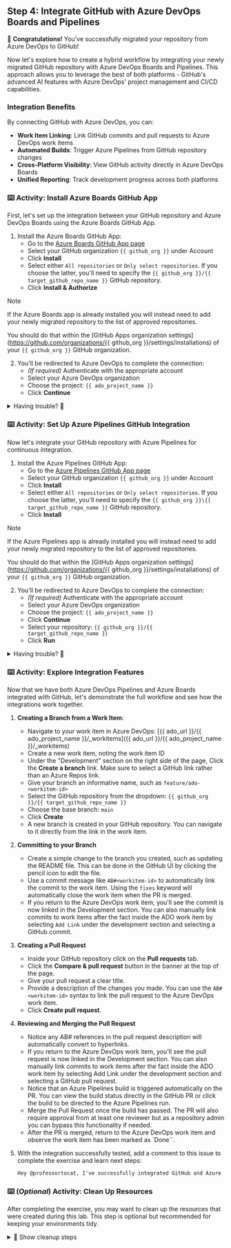 ## Step 4: Integrate GitHub with Azure DevOps Boards and Pipelines

🎉 **Congratulations!** You've successfully migrated your repository from Azure DevOps to GitHub!

Now let's explore how to create a hybrid workflow by integrating your newly migrated GitHub repository with Azure DevOps Boards and Pipelines. This approach allows you to leverage the best of both platforms - GitHub's advanced AI features with Azure DevOps' project management and CI/CD capabilities.

### Integration Benefits

By connecting GitHub with Azure DevOps, you can:

- **Work Item Linking**: Link GitHub commits and pull requests to Azure DevOps work items
- **Automated Builds**: Trigger Azure Pipelines from GitHub repository changes
- **Cross-Platform Visibility**: View GitHub activity directly in Azure DevOps Boards
- **Unified Reporting**: Track development progress across both platforms

### ⌨️ Activity: Install Azure Boards GitHub App

First, let's set up the integration between your GitHub repository and Azure DevOps Boards using the Azure Boards GitHub App.

1. Install the Azure Boards GitHub App:
   - Go to the [Azure Boards GitHub App page](https://github.com/marketplace/azure-boards)
   - Select your GitHub organization `{{ github_org }}` under Account
   - Click **Install**
   - Select either `All repositories` or `Only select repositories`. If you choose the latter, you'll need to specify the `{{ github_org }}/{{ target_github_repo_name }}` GitHub repository.
   - Click **Install & Authorize**

> [!NOTE]
> If the Azure Boards app is already installed you will instead need to add your newly migrated repository to the list of approved repositories.
>
> You should do that within the [GitHub Apps organization settings](https://github.com/organizations/{{ github_org }}/settings/installations) of your `{{ github_org }}` GitHub organization.

2. You'll be redirected to Azure DevOps to complete the connection:
   - _(If required)_ Authenticate with the appropriate account
   - Select your Azure DevOps organization
   - Choose the project: `{{ ado_project_name }}`
   - Click **Continue**

<details>
<summary>Having trouble? 🤷</summary><br/>

- Make sure you have admin permissions on both the GitHub repository and Azure DevOps project
- If the Azure Boards app isn't showing up, check that it's properly installed in your organization's settings
- If you have many GitHub repositories you may be prompted to select the specific repository you want to connect to Azure Boards.

</details>

### ⌨️ Activity: Set Up Azure Pipelines GitHub Integration

Now let's integrate your GitHub repository with Azure Pipelines for continuous integration.

1. Install the Azure Pipelines GitHub App:
   - Go to the [Azure Pipelines GitHub App page](https://github.com/marketplace/azure-pipelines)
   - Select your GitHub organization `{{ github_org }}` under Account
   - Click **Install**
   - Select either `All repositories` or `Only select repositories`. If you choose the latter, you'll need to specify the `{{ github_org }}\{{ target_github_repo_name }}` GitHub repository.
   - Click **Install**

> [!NOTE]
> If the Azure Pipelines app is already installed you will instead need to add your newly migrated repository to the list of approved repositories.
>
> You should do that within the [GitHub Apps organization settings](https://github.com/organizations/{{ github_org }}/settings/installations) of your `{{ github_org }}` GitHub organization.

2. You'll be redirected to Azure DevOps to complete the connection:
   - _(If required)_ Authenticate with the appropriate account
   - Select your Azure DevOps organization
   - Choose the project: `{{ ado_project_name }}`
   - Click **Continue**
   - Select your repository: `{{ github_org }}/{{ target_github_repo_name }}`
   - Click **Run**

<details>
<summary>Having trouble? 🤷</summary><br/>

- Make sure you have admin permissions on both the GitHub repository and Azure DevOps project
- If the Azure Pipelines app isn't showing up, check that it's properly installed in your organization's settings
- If you are using a free Azure DevOps organization, ensure you have enough parallel jobs available for your builds. If your build fails due to `No hosted parallelism`, you can still proceed with the rest of the exercise.

</details>

### ⌨️ Activity: Explore Integration Features

Now that we have both Azure DevOps Pipelines and Azure Boards integrated with GitHub, let's demonstrate the full workflow and see how the integrations work together.

1. **Creating a Branch from a Work Item**:

   - Navigate to your work item in Azure DevOps: [{{ ado_url }}/{{ ado_project_name }}/_workitems]({{ ado_url }}/{{ ado_project_name }}/\_workitems)
   - Create a new work item, noting the work item ID
   - Under the "Development" section on the right side of the page, Click the **Create a branch** link. Make sure to select a GitHub link rather than an Azure Repos link.
   - Give your branch an informative name, such as `feature/ado-<workitem-id>`
   - Select the GitHub repository from the dropdown: `{{ github_org }}/{{ target_github_repo_name }}`
   - Choose the base branch: `main`
   - Click **Create**
   - A new branch is created in your GitHub repository. You can navigate to it directly from the link in the work item.

1. **Committing to your Branch**

   - Create a simple change to the branch you created, such as updating the README file. This can be done in the GitHub UI by clicking the pencil icon to edit the file.
   - Use a commit message like `AB#<workitem-id>` to automatically link the commit to the work item. Using the `fixes` keyword will automatically close the work item when the PR is merged.
   - If you return to the Azure DevOps work item, you'll see the commit is now linked in the Development section. You can also manually link commits to work items after the fact inside the ADO work item by selecting `Add Link` under the development section and selecting a GitHub commit.

1. **Creating a Pull Request**

   - Inside your GitHub repository click on the **Pull requests** tab.
   - Click the **Compare & pull request** button in the banner at the top of the page.
   - Give your pull request a clear title.
   - Provide a description of the changes you made. You can use the `AB#<workitem-id>` syntax to link the pull request to the Azure DevOps work item.
   - Click **Create pull request**.

1. **Reviewing and Merging the Pull Request**

   - Notice any AB#<workitem-id> references in the pull request description will automatically convert to hyperlinks.
   - If you return to the Azure DevOps work item, you'll see the pull request is now linked in the Development section. You can also manually link commits to work items after the fact inside the ADO work item by selecting Add Link under the development section and selecting a GitHub pull request.
   - Notice that an Azure Pipelines build is triggered automatically on the PR. You can view the build status directly in the GitHub PR or click the build to be directed to the Azure Pipelines run.
   - Merge the Pull Request once the build has passed. The PR will also require approval from at least one reviewer but as a repository admin you can bypass this functionality if needed.
   - After the PR is merged, return to the Azure DevOps work item and observe the work item has been marked as `Done``.

1. With the integration successfully tested, add a comment to this issue to complete the exercise and learn next steps:

   ```md
   Hey @professortocat, I've successfully integrated GitHub and Azure DevOps!
   ```

### ⌨️ (_Optional_) Activity: Clean Up Resources

After completing the exercise, you may want to clean up the resources that were created during this lab. This step is optional but recommended for keeping your environments tidy.

<details>
<summary>🧹 Show cleanup steps</summary>

1. **Clean up Azure DevOps project**:

   ```bash
   cd ado/project
   terraform apply -destroy -var="ado_token=$ADO_PAT"
   ```

   You will be asked to confirm by writing `yes`.

1. **Delete the migrated GitHub repository**:

   - Navigate to the migrated repository on GitHub: https://github.com/{{ github_org }}/{{ target_github_repo_name }}
   - Go to repository `Settings` tab
   - Scroll down to the `Danger Zone` and click `Delete this repository`
   - Follow the prompts to confirm deletion

1. **Revoke GitHub migrator role**:

   ```bash
   gh ado2gh revoke-migrator-role --actor {{ login }} --actor-type USER --github-org {{ github_org }}
   ```

1. **Delete Azure DevOps Personal Access Token**:

   - Navigate to your Azure DevOps Organization
   - Find the token you created for this exercise and delete it

</details>
